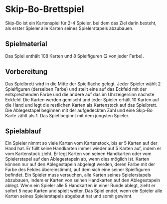 
# Skip-Bo-Brettspiel
Skip-Bo ist ein Kartenspiel für 2-4 Spieler, bei dem das Ziel darin besteht, als erster Spieler alle Karten seines Spielerstapels abzubauen.

## Spielmaterial
Das Spiel enthält 108 Karten und 8 Spielfiguren (2 von jeder Farbe).

## Vorbereitung
Das Spielbrett wird in die Mitte der Spielfläche gelegt. Jeder Spieler wählt 2 Spielfiguren (derselben Farbe) und stellt eine auf das Eckfeld mit der entsprechenden Farbe und die andere auf das im Uhrzeigersinn nächste Eckfeld. Die Karten werden gemischt und jeder Spieler erhält 10 Karten auf die Hand und legt die restlichen Karten als Kartenstock auf das Spielbrett. Die Ablegestapel beginnen mit der aufgedeckten Zahl und eine Skip-Bo Karte zählt als 1. Das Spiel beginnt mit dem jüngsten Spieler.

## Spielablauf
Ein Spieler nimmt so viele Karten vom Kartenstock, bis er 5 Karten auf der Hand hat. Er füllt seine Handkarten immer wieder auf 5 Karten auf, indem er vom Kartenstock zieht. Er legt Karten von seinen Handkarten oder vom Spielerstapel auf den Ablegestapeln ab, wenn dies möglich ist. Karten können nur auf den Ablegestapeln abgelegt werden, deren Farbe mit der Farbe des Feldes übereinstimmt, auf dem sich eine seiner Spielfiguren befindet. Ein Spieler muss versuchen, alle Karten seines Spielerstapels abzubauen, indem er Karten von seinen Handkarten auf den Ablegestapeln ablegt. Wenn ein Spieler alle 5 Handkarten in einer Runde ablegt, zieht er sofort 5 neue Karten und spielt weiter. Das Spiel endet, wenn ein Spieler alle Karten seines Spielerstapels abgebaut hat und somit gewinnt.
